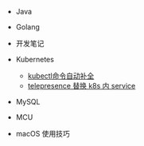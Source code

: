 * Java

* Golang

* 开发笔记

* Kubernetes

    * [kubectl命令自动补全](kubernetes/kubectl命令自动补全.md)
    * [telepresence 替换 k8s 内 service](kubernetes/telepresence替换k8s内service.md)

* MySQL

* MCU

* macOS 使用技巧